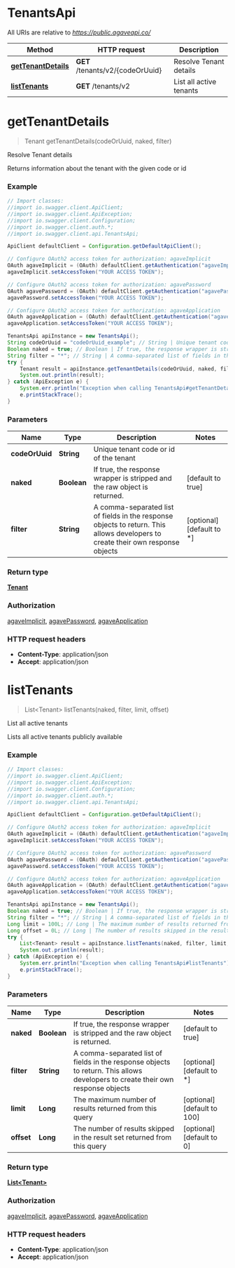 # TenantsApi

All URIs are relative to *https://public.agaveapi.co/*

Method | HTTP request | Description
------------- | ------------- | -------------
[**getTenantDetails**](TenantsApi.md#getTenantDetails) | **GET** /tenants/v2/{codeOrUuid} | Resolve Tenant details
[**listTenants**](TenantsApi.md#listTenants) | **GET** /tenants/v2 | List all active tenants


<a name="getTenantDetails"></a>
# **getTenantDetails**
> Tenant getTenantDetails(codeOrUuid, naked, filter)

Resolve Tenant details

Returns information about the tenant with the given code or id

### Example
```java
// Import classes:
//import io.swagger.client.ApiClient;
//import io.swagger.client.ApiException;
//import io.swagger.client.Configuration;
//import io.swagger.client.auth.*;
//import io.swagger.client.api.TenantsApi;

ApiClient defaultClient = Configuration.getDefaultApiClient();

// Configure OAuth2 access token for authorization: agaveImplicit
OAuth agaveImplicit = (OAuth) defaultClient.getAuthentication("agaveImplicit");
agaveImplicit.setAccessToken("YOUR ACCESS TOKEN");

// Configure OAuth2 access token for authorization: agavePassword
OAuth agavePassword = (OAuth) defaultClient.getAuthentication("agavePassword");
agavePassword.setAccessToken("YOUR ACCESS TOKEN");

// Configure OAuth2 access token for authorization: agaveApplication
OAuth agaveApplication = (OAuth) defaultClient.getAuthentication("agaveApplication");
agaveApplication.setAccessToken("YOUR ACCESS TOKEN");

TenantsApi apiInstance = new TenantsApi();
String codeOrUuid = "codeOrUuid_example"; // String | Unique tenant code or id of the tenant
Boolean naked = true; // Boolean | If true, the response wrapper is stripped and the raw object is returned.
String filter = "*"; // String | A comma-separated list of fields in the response objects to return. This allows developers to create their own response objects
try {
    Tenant result = apiInstance.getTenantDetails(codeOrUuid, naked, filter);
    System.out.println(result);
} catch (ApiException e) {
    System.err.println("Exception when calling TenantsApi#getTenantDetails");
    e.printStackTrace();
}
```

### Parameters

Name | Type | Description  | Notes
------------- | ------------- | ------------- | -------------
 **codeOrUuid** | **String**| Unique tenant code or id of the tenant |
 **naked** | **Boolean**| If true, the response wrapper is stripped and the raw object is returned. | [default to true]
 **filter** | **String**| A comma-separated list of fields in the response objects to return. This allows developers to create their own response objects | [optional] [default to *]

### Return type

[**Tenant**](Tenant.md)

### Authorization

[agaveImplicit](../README.md#agaveImplicit), [agavePassword](../README.md#agavePassword), [agaveApplication](../README.md#agaveApplication)

### HTTP request headers

 - **Content-Type**: application/json
 - **Accept**: application/json

<a name="listTenants"></a>
# **listTenants**
> List&lt;Tenant&gt; listTenants(naked, filter, limit, offset)

List all active tenants

Lists all active tenants publicly available

### Example
```java
// Import classes:
//import io.swagger.client.ApiClient;
//import io.swagger.client.ApiException;
//import io.swagger.client.Configuration;
//import io.swagger.client.auth.*;
//import io.swagger.client.api.TenantsApi;

ApiClient defaultClient = Configuration.getDefaultApiClient();

// Configure OAuth2 access token for authorization: agaveImplicit
OAuth agaveImplicit = (OAuth) defaultClient.getAuthentication("agaveImplicit");
agaveImplicit.setAccessToken("YOUR ACCESS TOKEN");

// Configure OAuth2 access token for authorization: agavePassword
OAuth agavePassword = (OAuth) defaultClient.getAuthentication("agavePassword");
agavePassword.setAccessToken("YOUR ACCESS TOKEN");

// Configure OAuth2 access token for authorization: agaveApplication
OAuth agaveApplication = (OAuth) defaultClient.getAuthentication("agaveApplication");
agaveApplication.setAccessToken("YOUR ACCESS TOKEN");

TenantsApi apiInstance = new TenantsApi();
Boolean naked = true; // Boolean | If true, the response wrapper is stripped and the raw object is returned.
String filter = "*"; // String | A comma-separated list of fields in the response objects to return. This allows developers to create their own response objects
Long limit = 100L; // Long | The maximum number of results returned from this query
Long offset = 0L; // Long | The number of results skipped in the result set returned from this query
try {
    List<Tenant> result = apiInstance.listTenants(naked, filter, limit, offset);
    System.out.println(result);
} catch (ApiException e) {
    System.err.println("Exception when calling TenantsApi#listTenants");
    e.printStackTrace();
}
```

### Parameters

Name | Type | Description  | Notes
------------- | ------------- | ------------- | -------------
 **naked** | **Boolean**| If true, the response wrapper is stripped and the raw object is returned. | [default to true]
 **filter** | **String**| A comma-separated list of fields in the response objects to return. This allows developers to create their own response objects | [optional] [default to *]
 **limit** | **Long**| The maximum number of results returned from this query | [optional] [default to 100]
 **offset** | **Long**| The number of results skipped in the result set returned from this query | [optional] [default to 0]

### Return type

[**List&lt;Tenant&gt;**](Tenant.md)

### Authorization

[agaveImplicit](../README.md#agaveImplicit), [agavePassword](../README.md#agavePassword), [agaveApplication](../README.md#agaveApplication)

### HTTP request headers

 - **Content-Type**: application/json
 - **Accept**: application/json

